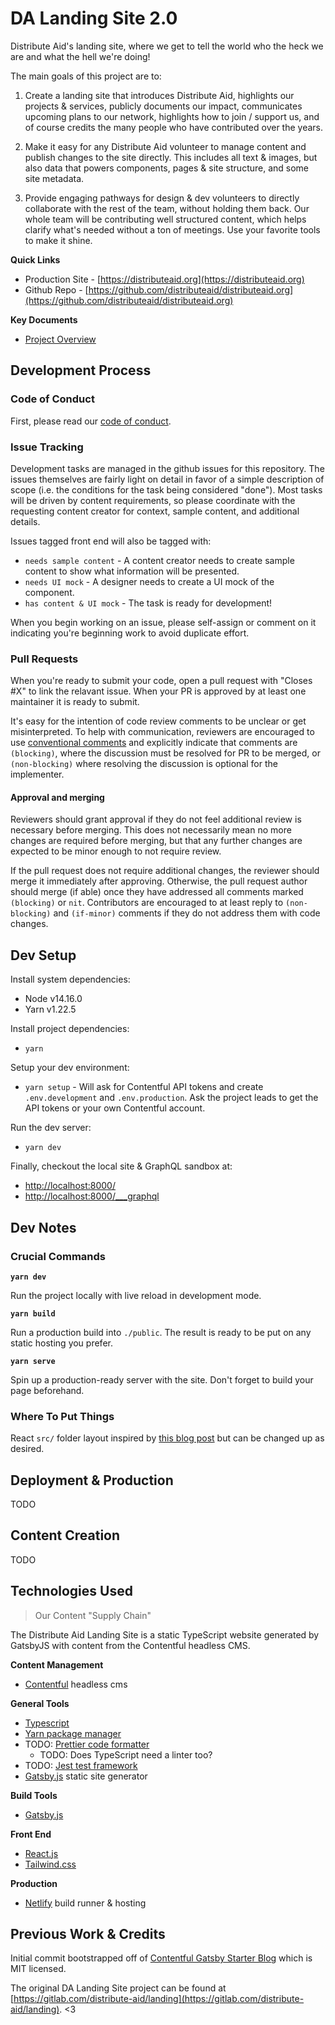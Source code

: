 DA Landing Site 2.0
===============================================================================

Distribute Aid's landing site, where we get to tell the world who the heck we are and what the hell we're doing!

The main goals of this project are to:

  1. Create a landing site that introduces Distribute Aid, highlights our projects & services, publicly documents our impact, communicates upcoming plans to our network, highlights how to join / support us, and of course credits the many people who have contributed over the years.

  2. Make it easy for any Distribute Aid volunteer to manage content and publish changes to the site directly. This includes all text & images, but also data that powers components, pages & site structure, and some site metadata.
  
  3. Provide engaging pathways for design & dev volunteers to directly collaborate with the rest of the team, without holding them back.  Our whole team will be contributing well structured content, which helps clarify what's needed without a ton of meetings.  Use your favorite tools to make it shine.

**Quick Links**

  * Production Site - [https://distributeaid.org](https://distributeaid.org)
  * Github Repo - [https://github.com/distributeaid/distributeaid.org](https://github.com/distributeaid/distributeaid.org)

**Key Documents**

  * [Project Overview](https://www.notion.so/distributeaid/Landing-2-0-c85002a23d94423bb79f4c64802c4c47)


Development Process
------------------------------------------------------------

### Code of Conduct

First, please read our [code of conduct](https://www.notion.so/distributeaid/Code-of-Conduct-6ba4ca07a6fa4e4da9ef8ad91757c5b4).

### Issue Tracking

Development tasks are managed in the github issues for this repository. The issues themselves are fairly light on detail in favor of a simple description of scope (i.e. the conditions for the task being considered "done"). Most tasks will be driven by content requirements, so please coordinate with the requesting content creator for context, sample content, and additional details.

Issues tagged front end will also be tagged with:

  * `needs sample content` - A content creator needs to create sample content to show what information will be presented.
  * `needs UI mock` - A designer needs to create a UI mock of the component.
  * `has content & UI mock` - The task is ready for development!

When you begin working on an issue, please self-assign or comment on it indicating you're beginning work to avoid duplicate effort.

### Pull Requests

When you're ready to submit your code, open a pull request with "Closes #X" to link the relavant issue. When your PR is approved by at least one maintainer it is ready to submit.

It's easy for the intention of code review comments to be unclear or get misinterpreted. To help with communication, reviewers are encouraged to use [conventional comments](https://conventionalcomments.org/) and explicitly indicate that comments are `(blocking)`, where the discussion must be resolved for PR to be merged, or `(non-blocking)` where resolving the discussion is optional for the implementer.

#### Approval and merging

Reviewers should grant approval if they do not feel additional review is necessary before merging. This does not necessarily mean no more changes are required before merging, but that any further changes are expected to be minor enough to not require review.

If the pull request does not require additional changes, the reviewer should merge it immediately after approving. Otherwise, the pull request author should merge (if able) once they have addressed all comments marked `(blocking)` or `nit`. Contributors are encouraged to at least reply to `(non-blocking)` and `(if-minor)` comments if they do not address them with code changes.


Dev Setup
------------------------------------------------------------

Install system dependencies:

  * Node v14.16.0
  * Yarn v1.22.5

Install project dependencies:

  * `yarn`

Setup your dev environment:

  * `yarn setup` - Will ask for Contentful API tokens and create `.env.development` and `.env.production`. Ask the project leads to get the API tokens or your own Contentful account.

Run the dev server:

  * `yarn dev`

Finally, checkout the local site & GraphQL sandbox at:

  * [http://localhost:8000/](http://localhost:8000/)
  * [http://localhost:8000/___graphql](http://localhost:8000/___graphql)


Dev Notes
------------------------------------------------------------

### Crucial Commands

**`yarn dev`**

Run the project locally with live reload in development mode.

**`yarn build`**

Run a production build into `./public`. The result is ready to be put on any static hosting you prefer.

**`yarn serve`**

Spin up a production-ready server with the site. Don't forget to build your page beforehand.

### Where To Put Things

React `src/` folder layout inspired by [this blog post](https://charles-stover.medium.com/optimal-file-structure-for-react-applications-f3e35ad0a145) but can be changed up as desired.


Deployment & Production
------------------------------------------------------------

TODO


Content Creation
------------------------------------------------------------

TODO


Technologies Used
------------------------------------------------------------

> Our Content "Supply Chain"

The Distribute Aid Landing Site is a static TypeScript website generated by GatsbyJS with content from the Contentful headless CMS.

**Content Management**

  * [Contentful](https://www.contentful.com/) headless cms

**General Tools**

  * [Typescript](https://www.typescriptlang.org/)
  * [Yarn package manager](https://yarnpkg.com/)
  * TODO: [Prettier code formatter](https://prettier.io/)
      - TODO: Does TypeScript need a linter too?
  * TODO: [Jest test framework](https://jestjs.io/)
  * [Gatsby.js](http://gatsbyjs.org/) static site generator

**Build Tools**

  * [Gatsby.js](http://gatsbyjs.org/)

**Front End**

  * [React.js](https://reactjs.org/)
  * [Tailwind.css](https://tailwindcss.com/)

**Production**

  * [Netlify](https://www.netlify.com/) build runner & hosting


Previous Work & Credits
------------------------------------------------------------

Initial commit bootstrapped off of [Contentful Gatsby Starter Blog](https://github.com/contentful/starter-gatsby-blog/) which is MIT licensed.

The original DA Landing Site project can be found at [https://gitlab.com/distribute-aid/landing](https://gitlab.com/distribute-aid/landing). <3
